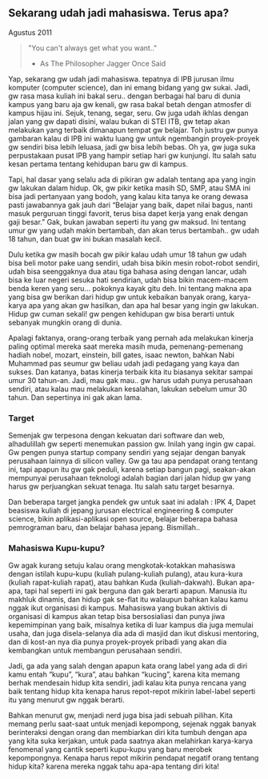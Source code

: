 ## Sekarang udah jadi mahasiswa. Terus apa?

Agustus 2011

> "You can't always get what you want.."
> - As The Philosopher Jagger Once Said

Yap, sekarang gw udah jadi mahasiswa. tepatnya di IPB jurusan ilmu komputer (computer science), dan ini emang bidang yang gw sukai. Jadi, gw rasa masa kuliah ini bakal seru.. dengan berbagai hal baru di dunia kampus yang baru aja gw kenali, gw rasa bakal betah dengan atmosfer di kampus hijau ini. Sejuk, tenang, segar, seru. Gw juga udah ikhlas dengan jalan yang gw dapati disini, walau bukan di STEI ITB, gw tetap akan melakukan yang terbaik dimanapun tempat gw belajar. Toh justru gw punya gambaran kalau di IPB ini waktu luang gw untuk ngembangin proyek-proyek gw sendiri bisa lebih leluasa, jadi gw bisa lebih bebas. Oh ya, gw juga suka perpustakaan pusat IPB yang hampir setiap hari gw kunjungi. Itu salah satu kesan pertama tentang kehidupan baru gw di kampus.


Tapi, hal dasar yang selalu ada di pikiran gw adalah tentang apa yang ingin gw lakukan dalam hidup. Ok, gw pikir ketika masih SD, SMP, atau SMA ini bisa jadi pertanyaan yang bodoh, yang kalau kita tanya ke orang dewasa pasti jawabannya gak jauh dari “Belajar yang baik, dapet nilai bagus, nanti masuk perguruan tinggi favorit, terus bisa dapet kerja yang enak dengan gaji besar.” Gak, bukan jawaban seperti itu yang gw maksud. Ini tentang umur gw yang udah makin bertambah, dan akan terus bertambah.. gw udah 18 tahun, dan buat gw ini bukan masalah kecil. 

Dulu ketika gw masih bocah gw pikir kalau udah umur 18 tahun gw udah bisa beli motor pake uang sendiri, udah bisa bikin mesin robot-robot sendiri, udah bisa seenggaknya dua atau tiga bahasa asing dengan lancar, udah bisa ke luar negeri sesuka hati sendirian, udah bisa bikin macem-macem benda keren yang seru... pokoknya kayak gitu deh. Ini tentang makna apa yang bisa gw berikan dari hidup gw untuk kebaikan banyak orang, karya-karya apa yang akan gw hasilkan, dan apa hal besar yang ingin gw lakukan. Hidup gw cuman sekali! gw pengen kehidupan gw bisa berarti untuk sebanyak mungkin orang di dunia.

Apalagi faktanya, orang-orang terbaik yang pernah ada melakukan kinerja paling optimal mereka saat mereka masih muda, pemenang-pemenang hadiah nobel, mozart, einstein, bill gates, isaac newton, bahkan Nabi Muhammad pas seumur gw beliau udah jadi pedagang yang kaya dan sukses. Dan katanya, batas kinerja terbaik kita itu biasanya sekitar sampai umur 30 tahun-an. Jadi, mau gak mau.. gw harus udah punya perusahaan sendiri, atau kalau mau melakukan kesalahan, lakukan sebelum umur 30 tahun. Dan sepertinya ini gak akan lama.

### Target

Semenjak gw terpesona dengan kekuatan dari software dan web, alhadulillah gw seperti menemukan passion gw. Inilah yang ingin gw capai. Gw pengen punya startup company sendiri yang sejajar dengan banyak perusahaan lainnya di silicon valley. Gw ga tau apa pendapat orang tentang ini, tapi apapun itu gw gak peduli, karena setiap bangun pagi, seakan-akan mempunyai perusahaan teknologi adalah bagian dari jalan hidup gw yang harus gw perjuangkan sekuat tenaga. Itu salah satu target besarnya.

Dan beberapa target jangka pendek gw untuk saat ini adalah : IPK 4, Dapet beasiswa kuliah di jepang jurusan electrical engineering & computer science, bikin aplikasi-aplikasi open source, belajar beberapa bahasa pemrograman baru, dan belajar bahasa jepang. Bismillah..

### Mahasiswa Kupu-kupu?

Gw agak kurang setuju kalau orang mengkotak-kotakkan mahasiswa dengan istilah kupu-kupu (kuliah pulang-kuliah pulang), atau kura-kura (kuliah rapat-kuliah rapat), atau bahkan Kuda (kuliah-dakwah). Bukan apa-apa, tapi hal seperti ini gak berguna dan gak berarti apapun. Manusia itu makhluk dinamis, dan hidup gak se-flat itu walaupun bahkan kalau kamu nggak ikut organisasi di kampus. Mahasiswa yang bukan aktivis di organisasi di kampus akan tetap bisa bersosialiasi dan punya jiwa kepemimpinan yang baik, misalnya ketika di luar kampus dia juga memulai usaha, dan juga disela-selanya dia ada di masjid dan ikut diskusi mentoring, dan di kost-an nya dia punya proyek-proyek pribadi yang akan dia kembangkan untuk membangun perusahaan sendiri.

Jadi, ga ada yang salah dengan apapun kata orang label yang ada di diri kamu entah “kupu”, “kura”, atau bahkan “kucing”, karena kita memang berhak mendesain hidup kita sendiri, jadi kalau kita punya rencana yang baik tentang hidup kita kenapa harus repot-repot mikirin label-label seperti itu yang menurut gw nggak berarti. 

Bahkan menurut gw, menjadi nerd juga bisa jadi sebuah pilihan. Kita memang perlu saat-saat untuk menjadi kepompong, sejenak nggak banyak berinteraksi dengan orang dan membiarkan diri kita tumbuh dengan apa yang kita suka kerjakan, untuk pada saatnya akan melahirkan karya-karya fenomenal yang cantik seperti kupu-kupu yang baru merobek kepompongnya. Kenapa harus repot mikirin pendapat negatif orang tentang hidup kita? karena mereka nggak tahu apa-apa tentang diri kita!